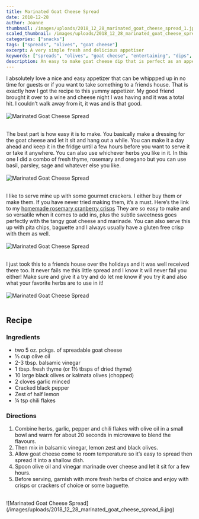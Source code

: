 ```yaml
---
title: Marinated Goat Cheese Spread
date: 2018-12-28
author: Joanne
thumbnail: /images/uploads/2018_12_28_marinated_goat_cheese_spread_1.jpg
scaled_thumbnail: /images/uploads/2018_12_28_marinated_goat_cheese_spread_0.jpg
categories: ["snacks"]
tags: ["spreads", "olives", "goat cheese"]
excerpt: A very simple fresh and delicious appetiser
keywords: ["spreads", "olives", "goat cheese", "entertaining", "dips", "food for guests"]
description: An easy to make goat cheese dip that is perfect as an appetizer for entertaining guests
---
```


I absolutely love a nice and easy appetizer that can be whippped up in no time for guests or if you want to take something to a friends house. That is exactly how I got the recipe to this yummy appetizer. My good friend brought it over to a wine and cheese night I was having and it was a total hit. I couldn’t walk away from it, it was and is that good.</br>
</br>
![Marinated Goat Cheese Spread](/images/uploads/2018_12_28_marinated_goat_cheese_spread_2.jpg)
</br>
</br>

The best part is how easy it is to make. You basically make a dressing for the goat cheese and let it sit and hang out a while. You can make it a day ahead and keep it in the fridge until a few hours before you want to serve it or take it anywhere. You can also use whichever herbs you like in it. In this one I did a combo of fresh thyme, rosemary and oregano but you can use basil, parsley, sage and whatever else you like.
</br>
</br>
![Marinated Goat Cheese Spread](/images/uploads/2018_12_28_marinated_goat_cheese_spread_3.jpg)
</br>
</br>

I like to serve mine up with some gourmet crackers. I either buy them or make them. If you have never tried making them, it’s a must. Here’s the link to my [homemade rosemary cranberry crisps](https://www.oliveandmango.com/rosemary-cranberry-crisps/) They are so easy to make and so versatile when it comes to add ins, plus the subtle sweetness goes perfectly with the tangy goat cheese and marinade. You can also serve this up with pita chips, baguette and I always usually have a gluten free crisp with them as well.
</br>
</br>
![Marinated Goat Cheese Spread](/images/uploads/2018_12_28_marinated_goat_cheese_spread_4.jpg)
</br>
</br>

I just took this to a friends house over the holidays and it was well received there too. It never fails me this little spread and I know it will never fail you either! Make sure and give it a try and do let me know if you try it and also what your favorite herbs are to use in it!
</br>
</br>
![Marinated Goat Cheese Spread](/images/uploads/2018_12_28_marinated_goat_cheese_spread_5.jpg)
</br>
</br>
 
## Recipe
### Ingredients

* two 5 oz. pckgs. of spreadable goat cheese
* &frac13; cup olive oil
* 2-3 tbsp. balsamic vinegar
* 1 tbsp. fresh thyme (or 1&frac12; tbsps of dried thyme)
* 10 large black olives or kalmata olives (chopped)
* 2 cloves garlic minced
* Cracked black pepper
* Zest of half lemon
* &frac14; tsp chili flakes
 
### Directions 

1. Combine herbs, garlic, pepper and chili flakes with olive oil in a small bowl and warm for about 20 seconds in microwave to blend the flavours.
2. Then mix in balsamic vinegar, lemon zest and black olives.
3. Allow goat cheese come to room temperature so it’s easy to spread then spread it into a shallow dish.
4. Spoon olive oil and vinegar marinade over cheese and let it sit for a few hours. 
5. Before serving, garnish with more fresh herbs of choice and enjoy with crisps or crackers of choice or some baguette.

</br>
![Marinated Goat Cheese Spread](/images/uploads/2018_12_28_marinated_goat_cheese_spread_6.jpg)